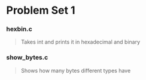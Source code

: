 # Problem Set 1

### hexbin.c

>Takes int and prints it in hexadecimal and binary

### show_bytes.c

>Shows how many bytes different types have
